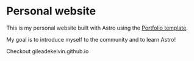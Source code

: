 # Personal website

This is my personal website built with Astro using the [Portfolio template](https://github.com/withastro/astro/tree/latest/examples/portfolio).

My goal is to introduce myself to the community and to learn Astro!

Checkout gileadekelvin.github.io
